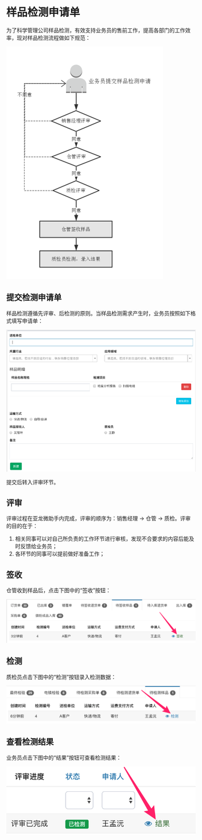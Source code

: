 # 样品检测申请单

为了科学管理公司样品检测，有效支持业务员的售前工作，提高各部门的工作效率，现对样品检测流程做如下规范：

![](images/benchmark-flow.png)


## 提交检测申请单

样品检测遵循先评审、后检测的原则。当样品检测需求产生时，业务员按照如下格式填写申请单：

![](images/benchmark-create.png)

提交后转入评审环节。

## 评审

评审过程在亚龙微助手内完成，评审的顺序为：销售经理 → 仓管 → 质检。评审的目的在于：

1. 相关同事可以对自己所负责的工作环节进行审核，发现不合要求的内容后能及时反馈给业务员；
2. 各环节的同事可以提前做好准备工作；

## 签收

仓管收到样品后，点击下图中的“签收”按钮：

![](images/benchmark-sign.png)

## 检测

质检员点击下图中的“检测”按钮录入检测数据：

![](images/benchmark-inspect.png)

## 查看检测结果

业务员点击下图中的“结果”按钮可查看检测结果：

![](images/benchmark-result.png)
